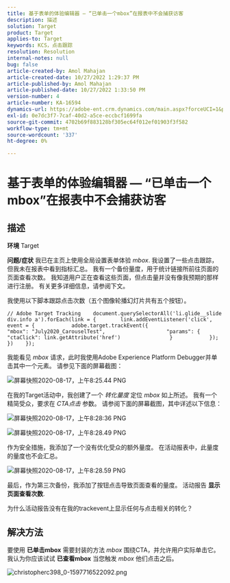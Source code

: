 ```yaml
---
title: 基于表单的体验编辑器 — “已单击一个mbox”在报表中不会捕获访客
description: 描述
solution: Target
product: Target
applies-to: Target
keywords: KCS，点击跟踪
resolution: Resolution
internal-notes: null
bug: false
article-created-by: Amol Mahajan
article-created-date: 10/27/2022 1:29:37 PM
article-published-by: Amol Mahajan
article-published-date: 10/27/2022 1:33:50 PM
version-number: 4
article-number: KA-16594
dynamics-url: https://adobe-ent.crm.dynamics.com/main.aspx?forceUCI=1&pagetype=entityrecord&etn=knowledgearticle&id=0fb16a66-fb55-ed11-bba2-6045bd006793
exl-id: 0e7dc3f7-7caf-40d2-a5ce-eccbcf1699fa
source-git-commit: 4702b69f883128bf305ec64f012ef01903f3f582
workflow-type: tm+mt
source-wordcount: '337'
ht-degree: 0%

---
```


# 基于表单的体验编辑器 — “已单击一个mbox”在报表中不会捕获访客

## 描述

<b>环境</b>
Target


<b>问题/症状</b>
我已在主页上使用全局设置表单体验 *mbox*. 我设置了一些点击跟踪，但我未在报表中看到指标汇总。 我有一个备份量度，用于统计链接所前往页面的页面查看次数。 我知道用户正在查看这些页面，但点击量并没有像我预期的那样进行注册。 有关更多详细信息，请参阅下文。



我使用以下脚本跟踪点击次数（五个图像轮播幻灯片共有五个按钮）。




```
// Adobe Target Tracking    document.querySelectorAll('li.glide__slide div.info a').forEach(link = {        link.addEventListener('click', event = {            adobe.target.trackEvent({                    "mbox": "July2020_CarouselTest",                    "params": {                    "ctaClick": link.getAttribute('href')                }            });        })    });
```




我能看见 *mbox* 请求，此时我使用Adobe Experience Platform Debugger并单击其中一个元素。 请参见下面的屏幕截图：



![屏幕快照2020-08-17，上午8:25.44 PNG](https://experienceleaguecommunities.adobe.com/t5/image/serverpage/image-id/26222i8EFBFA8432501D9E/image-size/medium?v=1.0&amp;amp;px=400 "屏幕快照2020-08-17，上午8:25.44 PNG")



在我的Target活动中，我创建了一个 *转化量度* 定位 *mbox* 如上所述。 我有一个精简受众，要求在 *CTA点击* 参数。 请参阅下面的屏幕截图，其中详述以下信息：



![屏幕快照2020-08-17，上午8:28:36 PNG](https://experienceleaguecommunities.adobe.com/t5/image/serverpage/image-id/26225i9E8B86819537BB25/image-size/medium?v=1.0&amp;amp;px=400 "屏幕快照2020-08-17，上午8:28:36 PNG")

![屏幕快照2020-08-17，上午8:28.49 PNG](https://experienceleaguecommunities.adobe.com/t5/image/serverpage/image-id/26223i6D9AAA0A81236A58/image-size/medium?v=1.0&amp;amp;px=400 "屏幕快照2020-08-17，上午8:28.49 PNG")



作为安全措施，我添加了一个没有优化受众的额外量度。 在活动报表中，此量度的量度也不会汇总。



![屏幕快照2020-08-17，上午8:28.59 PNG](https://experienceleaguecommunities.adobe.com/t5/image/serverpage/image-id/26224iFF036B11B2E932FC/image-size/medium?v=1.0&amp;amp;px=400 "屏幕快照2020-08-17，上午8:28.59 PNG")



最后，作为第三次备份，我添加了按钮点击导致页面查看的量度。 活动报告 <b>显示页面查看次数</b>.



为什么活动报告没有在我的trackevent上显示任何与点击相关的转化？


## 解决方法


要使用 <b>已单击mbox</b> 需要封装的方法 *mbox* 围绕CTA，并允许用户实际单击它。 我认为你应该试试 <b>已查看mbox</b> 当您触发 *mbox* 他们点击之后。



![christopherc398_0-1597716522092.png](https://experienceleaguecommunities.adobe.com/t5/image/serverpage/image-id/26237i01409F8DF7D2F948/image-size/medium?v=1.0&amp;amp;px=400)

